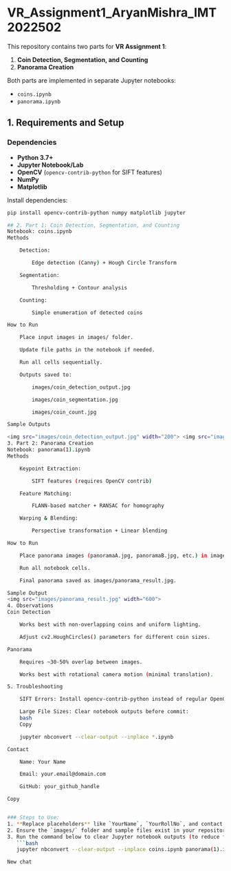 # VR_Assignment1_AryanMishra_IMT2022502


This repository contains two parts for **VR Assignment 1**:

1. **Coin Detection, Segmentation, and Counting**  
2. **Panorama Creation**

Both parts are implemented in separate Jupyter notebooks:  
- `coins.ipynb`  
- `panorama.ipynb`


## 1. Requirements and Setup

### Dependencies
- **Python 3.7+**  
- **Jupyter Notebook/Lab**  
- **OpenCV** (`opencv-contrib-python` for SIFT features)  
- **NumPy**  
- **Matplotlib**

Install dependencies:
```bash
pip install opencv-contrib-python numpy matplotlib jupyter

## 2. Part 1: Coin Detection, Segmentation, and Counting
Notebook: coins.ipynb
Methods

    Detection:

        Edge detection (Canny) + Hough Circle Transform

    Segmentation:

        Thresholding + Contour analysis

    Counting:

        Simple enumeration of detected coins

How to Run

    Place input images in images/ folder.

    Update file paths in the notebook if needed.

    Run all cells sequentially.

    Outputs saved to:

        images/coin_detection_output.jpg

        images/coin_segmentation.jpg

        images/coin_count.jpg

Sample Outputs

<img src="images/coin_detection_output.jpg" width="200"> <img src="images/coin_segmentation.jpg" width="200"> <img src="images/coin_count.jpg" width="200">
3. Part 2: Panorama Creation
Notebook: panorama(1).ipynb
Methods

    Keypoint Extraction:

        SIFT features (requires OpenCV contrib)

    Feature Matching:

        FLANN-based matcher + RANSAC for homography

    Warping & Blending:

        Perspective transformation + Linear blending

How to Run

    Place panorama images (panoramaA.jpg, panoramaB.jpg, etc.) in images/.

    Run all notebook cells.

    Final panorama saved as images/panorama_result.jpg.

Sample Output
<img src="images/panorama_result.jpg" width="600">
4. Observations
Coin Detection

    Works best with non-overlapping coins and uniform lighting.

    Adjust cv2.HoughCircles() parameters for different coin sizes.

Panorama

    Requires ~30-50% overlap between images.

    Works best with rotational camera motion (minimal translation).

5. Troubleshooting

    SIFT Errors: Install opencv-contrib-python instead of regular OpenCV.

    Large File Sizes: Clear notebook outputs before commit:
    bash
    Copy

    jupyter nbconvert --clear-output --inplace *.ipynb

Contact

    Name: Your Name

    Email: your.email@domain.com

    GitHub: your_github_handle

Copy


### Steps to Use:
1. **Replace placeholders** like `YourName`, `YourRollNo`, and contact details.
2. Ensure the `images/` folder and sample files exist in your repository.
3. Run the command below to clear Jupyter notebook outputs (to reduce file size):
   ```bash
   jupyter nbconvert --clear-output --inplace coins.ipynb panorama(1).ipynb

New chat
